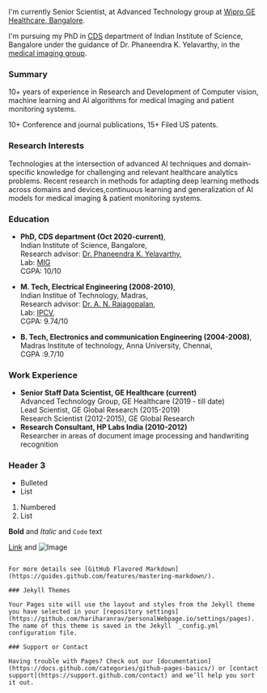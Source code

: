 I'm currently Senior Scientist, at Advanced Technology group at [Wipro GE Healthcare, Bangalore](https://www.gehealthcare.in/).

I'm  pursuing my PhD in [CDS](https://cds.iisc.ac.in/) department of Indian Institute of Science, Bangalore under the guidance of Dr. Phaneendra K. Yelavarthy, in the [medical imaging group](http://cds.iisc.ac.in/faculty/phani/MIG/index.html#:~:text=Medical%20Imaging%20Group%20(MIG)%20is,medical%20image%20computing%20and%20analysis.).
### Summary

10+ years of experience in Research and Development of Computer vision, machine 
learning and AI algorithms for medical Imaging and patient monitoring systems. 

10+ Conference and journal publications, 15+ Filed US patents. 

### Research Interests

Technologies at the intersection of advanced AI techniques and domain-specific 
knowledge for challenging and relevant healthcare analytics problems. Recent research in 
methods for adapting deep learning methods across domains and devices,continuous learning and generalization of AI models for medical imaging & patient monitoring systems.


### Education
- **PhD, CDS department (Oct 2020-current)**, <br/> Indian Institute of Science, Bangalore, <br/> Research advisor: [Dr. Phaneendra K. Yelavarthy](http://cds.iisc.ac.in/faculty/yalavarthy/), <br/> Lab: [MIG](http://cds.iisc.ac.in/faculty/phani/MIG/index.html#:~:text=Medical%20Imaging%20Group%20(MIG)%20is,medical%20image%20computing%20and%20analysis.)  <br/>CGPA: 10/10 
    
- **M. Tech, Electrical Engineering (2008-2010)**,<br/> Indian Institue of Technology, Madras,  <br/> Research advisor: [Dr. A. N. Rajagopalan](https://www.ee.iitm.ac.in/~raju/), <br> Lab: [IPCV](http://www.ee.iitm.ac.in/ipcvlab/),<br/> CGPA: 9.74/10
    
- **B. Tech, Electronics and communication Engineering (2004-2008)**, <br/>Madras Institute of technology, Anna University, Chennai, <br/>CGPA :9.7/10 
### Work Experience

- **Senior Staff Data Scientist, GE Healthcare (current)** <br/> Advanced Technology Group, GE Healthcare (2019 - till date) <br/>Lead Scientist, GE Global Research (2015-2019) <br/> Research Scientist (2012-2015), GE Global Research
- **Research Consultant, HP Labs India (2010-2012)** <br/> Researcher in areas of document image processing and handwriting recognition
### Header 3

- Bulleted
- List

1. Numbered
2. List

**Bold** and _Italic_ and `Code` text

[Link](url) and ![Image](src)
```

For more details see [GitHub Flavored Markdown](https://guides.github.com/features/mastering-markdown/).

### Jekyll Themes

Your Pages site will use the layout and styles from the Jekyll theme you have selected in your [repository settings](https://github.com/hariharanrav/personalWebpage.io/settings/pages). The name of this theme is saved in the Jekyll `_config.yml` configuration file.

### Support or Contact

Having trouble with Pages? Check out our [documentation](https://docs.github.com/categories/github-pages-basics/) or [contact support](https://support.github.com/contact) and we’ll help you sort it out.
